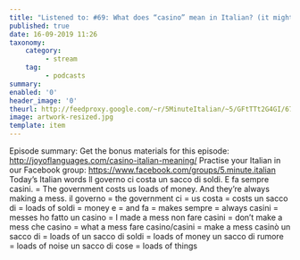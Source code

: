 ```yaml
---
title: "Listened to: #69: What does “casino” mean in Italian? (it might not be what you think)"
published: true
date: 16-09-2019 11:26
taxonomy:
    category:
         - stream
    tag:
         - podcasts
summary:
enabled: '0'
header_image: '0'
theurl: http://feedproxy.google.com/~r/5MinuteItalian/~5/GFtTTt2G4GI/674057846-5-minute-italian-casino-italian-meaning.mp3
image: artwork-resized.jpg
template: item
---
```

 
Episode summary: Get the bonus materials for this episode: http://joyoflanguages.com/casino-italian-meaning/ Practise your Italian in our Facebook group: https://www.facebook.com/groups/5.minute.italian Today’s Italian words ll governo ci costa un sacco di soldi. E fa sempre casini. = The government costs us loads of money. And they’re always making a mess. il governo = the government ci = us costa = costs un sacco di = loads of soldi = money e = and fa = makes sempre = always casini = messes ho fatto un casino = I made a mess non fare casini = don’t make a mess che casino = what a mess fare casino/casini = make a mess casinò un sacco di = loads of un sacco di soldi = loads of money un sacco di rumore = loads of noise un sacco di cose = loads of things

